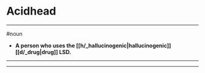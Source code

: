 # Acidhead
---
#noun
- **A person who uses the [[h/_hallucinogenic|hallucinogenic]] [[d/_drug|drug]] LSD.**
---
---
